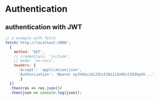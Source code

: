 # Authentication


## authentication with JWT

```javascript
// a example with fetch
fetch('http://localhost:3000',
  {
    method: 'GET',
    // credentials: 'include',
    // mode: 'no-cors',
    headers: {
      'Accept': 'application/json',
      'Authorization': 'Bearer eyJhbGciOiJIUzI1NiIsInR5cCI6IkpXV...'
       }
  })
  .then(res => res.json())
  .then(json => console.log(json));
```